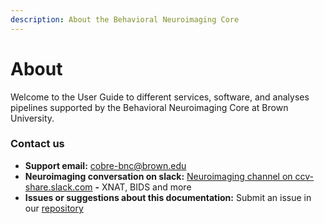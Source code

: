 ```yaml
---
description: About the Behavioral Neuroimaging Core
---
```


# About

Welcome to the User Guide to different services, software, and analyses pipelines supported by the Behavioral Neuroimaging Core at Brown University.

### Contact us

* **Support email:** cobre-bnc@brown.edu
* **Neuroimaging conversation on slack:** [Neuroimaging channel on ccv-share.slack.com](https://ccv-share.slack.com/app\_redirect?channel=neuroimaging) **-** XNAT, BIDS and more
* **Issues or suggestions about this documentation:** Submit an issue in our [repository](https://github.com/brown-bnc/bnc-user-manual)

